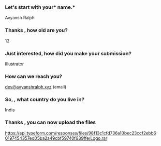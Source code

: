 ### Let's start with your* name.*

Avyansh Ralph


### Thanks , how old are you?

13


### Just interested, how did you make your submission?

Illustrator


### How can we reach you?

dev@avyanshralph.xyz (email)


### So, , what country do you live in?

India


### Thanks , you can now upload the files

https://api.typeform.com/responses/files/98f13c1cfd736a10bec23ccf2ebb60197454357ed05ba2a49cbf59740f639ffe/Logo.rar
